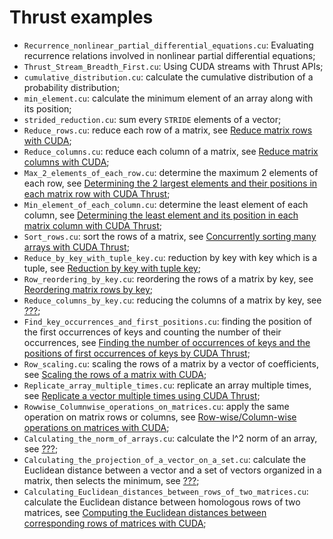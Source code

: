 # Thrust examples

- ```Recurrence_nonlinear_partial_differential_equations.cu```: Evaluating recurrence relations involved in nonlinear partial differential equations;
- ```Thrust_Stream_Breadth_First.cu```: Using CUDA streams with Thrust APIs;
- ```cumulative_distribution.cu```: calculate the cumulative distribution of a probability distribution;
- ```min_element.cu```: calculate the minimum element of an array along with its position;
- ```strided_reduction.cu```: sum every ```STRIDE``` elements of a vector;
- ```Reduce_rows.cu```: reduce each row of a matrix, see [Reduce matrix rows with CUDA](http://www.orangeowlsolutions.com/archives/1239);
- ```Reduce_columns.cu```: reduce each column of a matrix, see [Reduce matrix columns with CUDA](http://www.orangeowlsolutions.com/archives/1248);
- ```Max_2_elements_of_each_row.cu```: determine the maximum 2 elements of each row, see [Determining the 2 largest elements and their positions in each matrix row with CUDA Thrust](http://www.orangeowlsolutions.com/archives/1274);
- ```Min_element_of_each_column.cu```: determine the least element of each column, see [Determining the least element and its position in each matrix column with CUDA Thrust](http://www.orangeowlsolutions.com/archives/1294);
- ```Sort_rows.cu```: sort the rows of a matrix, see [Concurrently sorting many arrays with CUDA Thrust](http://www.orangeowlsolutions.com/archives/1297);
- ```Reduce_by_key_with_tuple_key.cu```: reduction by key with key which is a tuple, see [Reduction by key with tuple key](http://www.orangeowlsolutions.com/archives/1302);
- ```Row_reordering_by_key.cu```: reordering the rows of a matrix by key, see [Reordering matrix rows by key](http://www.orangeowlsolutions.com/archives/1311);
- ```Reduce_columns_by_key.cu```: reducing the columns of a matrix by key, see [???](???);
- ```Find_key_occurrences_and_first_positions.cu```: finding the position of the first occurrences of keys and counting the number of their occurrences, see [Finding the number of occurrences of keys and the positions of first occurrences of keys by CUDA Thrust](http://www.orangeowlsolutions.com/archives/1315);
- ```Row_scaling.cu```: scaling the rows of a matrix by a vector of coefficients, see [Scaling the rows of a matrix with CUDA](http://www.orangeowlsolutions.com/archives/1325);
- ```Replicate_array_multiple_times.cu```: replicate an array multiple times, see [Replicate a vector multiple times using CUDA Thrust](http://www.orangeowlsolutions.com/archives/1335);
- ```Rowwise_Columnwise_operations_on_matrices.cu```: apply the same operation on matrix rows or columns, see [Row-wise/Column-wise operations on matrices with CUDA](http://www.orangeowlsolutions.com/archives/1341);
- ```Calculating_the_norm_of_arrays.cu```: calculate the l^2 norm of an array, see [???](???);
- ```Calculating_the_projection_of_a_vector_on_a_set.cu```: calculate the Euclidean distance between a vector and a set of vectors organized in a matrix, then selects the minimum, see [???](???);
- ```Calculating_Euclidean_distances_between_rows_of_two_matrices.cu```: calculate the Euclidean distance between homologous rows of two matrices, see [Computing the Euclidean distances between corresponding rows of matrices with CUDA](http://stackoverflow.com/questions/19324627/cuda-kernel-reduction-to-calculate-the-euclidean-distance-between-corresponding/31056902#31056902);

